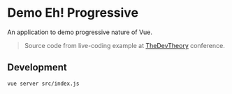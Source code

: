 # Demo Eh! Progressive

An application to demo progressive nature of Vue.

> Source code from live-coding example at [TheDevTheory](https://thedevtheory.com) conference.

## Development

``` bash
vue server src/index.js
```
